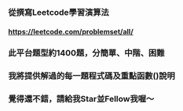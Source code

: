 ### 從撰寫Leetcode學習演算法
#### https://leetcode.com/problemset/all/
### 此平台題型約1400題，分簡單、中階、困難
### 我將提供解過的每一題程式碼及重點函數()說明
### 覺得還不錯，請給我Star並Fellow我喔～
